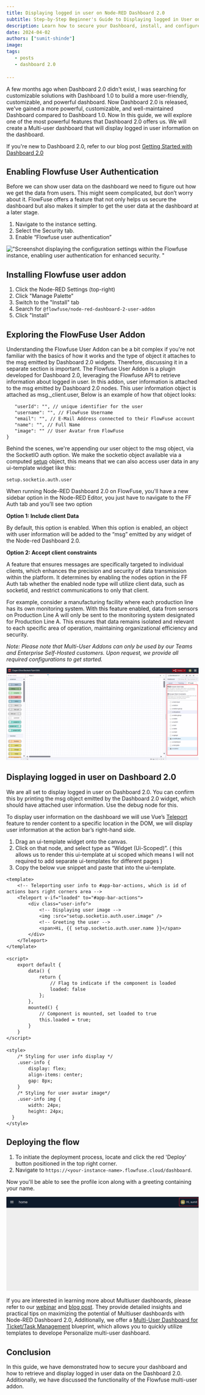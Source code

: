 ```yaml
---
title: Displaying logged in user on Node-RED Dashboard 2.0
subtitle: Step-by-Step Beginner's Guide to Displaying logged in User on Node-RED Dashboard 2.0
description: Learn how to secure your Dashboard, install, and configure the Multi-user addon, and display logged-in users on Node-RED Dashboard 2.0. Additionally, delve deeper into understanding how the Multi-user addon functions.
date: 2024-04-02
authors: ["sumit-shinde"]
image: 
tags:
   - posts
   - dashboard 2.0

---
```


A few months ago when Dashboard 2.0 didn't exist, I was searching for customizable solutions with Dashboard 1.0 to build a more user-friendly, customizable, and powerful dashboard. Now Dashboard 2.0 is released, we've gained a more powerful, customizable, and well-maintained Dashboard compared to Dashboard 1.0. Now In this guide, we will explore one of the most powerful features that Dashboard 2.0 offers us. We will create a Multi-user dashboard that will display logged in user information on the dashboard.

<!--more-->

If you're new to Dashboard 2.0, refer to our blog post [Getting Started with Dashboard 2.0](https://flowfuse.com/blog/2024/03/dashboard-getting-started/)

## Enabling Flowfuse User Authentication 
Before we can show user data on the dashboard we need to figure out how we get the data from users. This might seem complicated, but don’t worry about it. FlowFuse offers a feature that not only helps us secure the dashboard but also makes it simpler to get the user data at the dashboard at a later stage.

1. Navigate to the instance setting.
2. Select the Security tab.
3. Enable “Flowfuse user authentication”

!["Screenshot displaying the configuration settings within the Flowfuse instance, enabling user authentication for enhanced security.
"](./images/displaying-logged-in-user-flowfuse-instance-setting.png "Screenshot displaying the configuration settings within the Flowfuse instance, enabling user authentication for enhanced security.
")

## Installing Flowfuse user addon

1. Click the Node-RED Settings (top-right)
2. Click "Manage Palette"
3. Switch to the "Install" tab
4. Search for `@flowfuse/node-red-dashboard-2-user-addon`
5. Click "Install"

## Exploring the FlowFuse User Addon

Understanding the Flowfuse User Addon can be a bit complex if you're not familiar with the basics of how it works and the type of object it attaches to the msg emitted by Dashboard 2.0 widgets. Therefore, discussing it in a separate section is important.
The Flowfuse User Addon is a plugin developed for Dashboard 2.0, leveraging the Flowfuse API to retrieve information about logged in user. In this addon, user information is attached to the msg emitted by Dashboard 2.0 nodes. This user information object is attached as msg._client.user, Below is an example of how that object looks:

```
   "userId": "", // unique identifier for the user
   "username": "", // FlowFuse Username
   "email": "", // E-Mail Address connected to their FlowFuse account
   "name": "", // Full Name
   "image": "" // User Avatar from FlowFuse
}
```
Behind the scenes, we're appending our user object to the msg object, via the SocketIO auth option. We make the socketio object available via a computed [setup](https://dashboard.flowfuse.com/contributing/guides/state-management.html#setup-store) object, this means that we can also access user data in any ui-template widget like this:

```
setup.socketio.auth.user
```
When running Node-RED Dashboard 2.0 on FlowFuse, you'll have a new sidebar option in the Node-RED Editor, you just have to navigate to the FF Auth tab and you’ll see two option

**Option 1: Include client Data**

By default, this option is enabled. When this option is enabled, an object with user information will be added to the “msg” emitted by any widget of the Node-red Dashboard 2.0.

**Option 2: Accept client constraints**

A feature that ensures messages are specifically targeted to individual clients, which enhances the precision and security of data transmission within the platform. It determines by enabling the nodes option in the FF Auth tab whether the enabled node type will utilize client data, such as socketid, and restrict communications to only that client.

For example, consider a manufacturing facility where each production line has its own monitoring system. With this feature enabled, data from sensors on Production Line A will only be sent to the monitoring system designated for Production Line A. This ensures that data remains isolated and relevant to each specific area of operation, maintaining organizational efficiency and security.

*Note: Please note that Multi-User Addons can only be used by our Teams and Enterprise Self-Hosted customers. Upon request, we provide all required configurations to get started.*

!["Screenshot displaying the Flowfuse Muti-user addon option"](./images/displaying-logged-in-user-ff-auth-tab.png "Screenshot displaying the Flowfuse Muti-user addon option")

## Displaying logged in user on Dashboard 2.0
We are all set to display logged in user on Dashboard 2.0. You can confirm this by printing the msg object emitted by the Dashboard 2.0 widget, which should have attached user information. Use the debug node for this.

To display user information on the dashboard we will use Vue’s [Teleport](https://dashboard.flowfuse.com/nodes/widgets/ui-template.html#teleports) feature to render content to a specific location in the DOM, we will display user information at the action bar’s right-hand side.

1. Drag an ui-template widget onto the canvas.
2. Click on that node, and select type as “Widget (Ui-Scoped)”. ( this allows us to render this ui-template at ui scoped which means I will not required to add separate ui-templates for different pages )
3. Copy the below vue snippet and paste that into the ui-template.

```
<template>
    <!-- Teleporting user info to #app-bar-actions, which is id of actions bars right corners area -->
    <Teleport v-if="loaded" to="#app-bar-actions">
        <div class="user-info">
            <!-- Displaying user image -->
            <img :src="setup.socketio.auth.user.image" />
            <!-- Greeting the user -->
            <span>Hi, {{ setup.socketio.auth.user.name }}</span>
        </div>
    </Teleport>
</template>

<script>
    export default {
        data() {
            return {
                // Flag to indicate if the component is loaded
                loaded: false
            };
        },
        mounted() {
            // Component is mounted, set loaded to true
            this.loaded = true;
        }
    }
</script>

<style>
    /* Styling for user info display */
    .user-info {
        display: flex;
        align-items: center;
        gap: 8px;
    }
    /* Styling for user avatar image*/
    .user-info img {
        width: 24px;
        height: 24px;
  }
</style>
```

## Deploying the flow 

1. To initiate the deployment process, locate and click the red 'Deploy' button positioned in the top right corner. 
2. Navigate to `https://<your-instance-name>.flowfuse.cloud/dashboard`.

Now you'll be able to see the profile icon along with a greeting containing your name.

!["Screenshot of Dashboard displaying logged in user information "](./images/displaying-logged-in-user-dashboard-view.png "Screenshot of Dashboard displaying logged in user information ")

If you are interested in learning more about Multiuser dashboards, please refer to our [webinar](https://flowfuse.com/webinars/2024/node-red-dashboard-multi-user/) and [blog post](https://flowfuse.com/blog/2024/01/dashboard-2-multi-user/). They provide detailed insights and practical tips on maximizing the potential of Multiuser dashboards with Node-RED Dashboard 2.0, Additionally, we offer a [Multi-User Dashboard for Ticket/Task Management](https://flowfuse.com/blueprints/flowfuse-dashboard/multi-user-dashboard/#multi-user-dashboard-for-ticket%2Ftask-management) blueprint, which allows you to quickly utilize templates to develope Personalize multi-user dashboard.

## Conclusion 
In this guide, we have demonstrated how to secure your dashboard and how to retrieve and display logged in user data on the Dashboard 2.0. Additionally, we have discussed the functionality of the Flowfuse multi-user addon.
